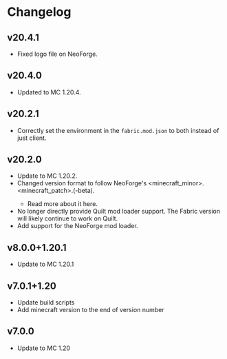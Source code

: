 # Changelog
## v20.4.1
- Fixed logo file on NeoForge.

## v20.4.0
- Updated to MC 1.20.4.

## v20.2.1
- Correctly set the environment in the `fabric.mod.json` to both instead of just client.

## v20.2.0
- Update to MC 1.20.2.
- Changed version format to follow NeoForge's <minecraft_minor>.<minecraft_patch>.<number>(-beta).
    - Read more about it here.
- No longer directly provide Quilt mod loader support. The Fabric version will likely continue to work on Quilt.
- Add support for the NeoForge mod loader.

## v8.0.0+1.20.1
- Update to MC 1.20.1

## v7.0.1+1.20
- Update build scripts
- Add minecraft version to the end of version number

## v7.0.0
- Update to MC 1.20
